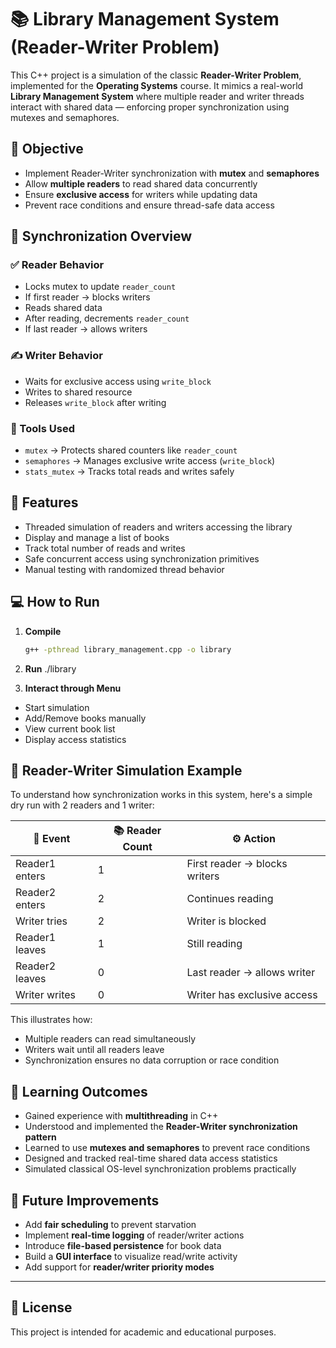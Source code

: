 # 📚 Library Management System (Reader-Writer Problem)

This C++ project is a simulation of the classic **Reader-Writer Problem**, implemented for the **Operating Systems** course. It mimics a real-world **Library Management System** where multiple reader and writer threads interact with shared data — enforcing proper synchronization using mutexes and semaphores.


## 🎯 Objective

- Implement Reader-Writer synchronization with **mutex** and **semaphores**
- Allow **multiple readers** to read shared data concurrently
- Ensure **exclusive access** for writers while updating data
- Prevent race conditions and ensure thread-safe data access


## 🧵 Synchronization Overview

### ✅ Reader Behavior

- Locks mutex to update `reader_count`
- If first reader → blocks writers
- Reads shared data
- After reading, decrements `reader_count`
- If last reader → allows writers

### ✍️ Writer Behavior

- Waits for exclusive access using `write_block`
- Writes to shared resource
- Releases `write_block` after writing

### 🧰 Tools Used

- `mutex` → Protects shared counters like `reader_count`
- `semaphores` → Manages exclusive write access (`write_block`)
- `stats_mutex` → Tracks total reads and writes safely


## 🧪 Features

- Threaded simulation of readers and writers accessing the library
- Display and manage a list of books
- Track total number of reads and writes
- Safe concurrent access using synchronization primitives
- Manual testing with randomized thread behavior


## 💻 How to Run

1. **Compile**
   ```bash
   g++ -pthread library_management.cpp -o library

2. **Run**
   ./library

3. **Interact through Menu**

- Start simulation
- Add/Remove books manually
- View current book list
- Display access statistics


## 🧪 Reader-Writer Simulation Example

To understand how synchronization works in this system, here's a simple dry run with 2 readers and 1 writer:

| 🧭 Event           | 📚 Reader Count | ⚙️ Action                    |
|-------------------|------------------|------------------------------|
| Reader1 enters    | 1                | First reader → blocks writers |
| Reader2 enters    | 2                | Continues reading             |
| Writer tries      | 2                | Writer is blocked             |
| Reader1 leaves    | 1                | Still reading                 |
| Reader2 leaves    | 0                | Last reader → allows writer   |
| Writer writes     | 0                | Writer has exclusive access   |

This illustrates how:
- Multiple readers can read simultaneously
- Writers wait until all readers leave
- Synchronization ensures no data corruption or race condition


## 📘 Learning Outcomes

- Gained experience with **multithreading** in C++
- Understood and implemented the **Reader-Writer synchronization pattern**
- Learned to use **mutexes and semaphores** to prevent race conditions
- Designed and tracked real-time shared data access statistics
- Simulated classical OS-level synchronization problems practically


## 🔮 Future Improvements

- Add **fair scheduling** to prevent starvation
- Implement **real-time logging** of reader/writer actions
- Introduce **file-based persistence** for book data
- Build a **GUI interface** to visualize read/write activity
- Add support for **reader/writer priority modes**

---

## 📃 License

This project is intended for academic and educational purposes.

